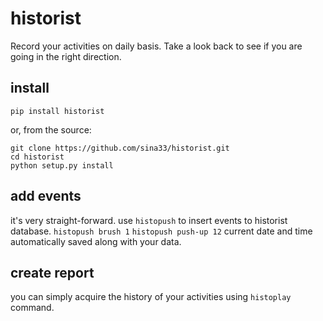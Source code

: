 # historist
Record your activities on daily basis. Take a look back to see if you are going in the right direction.

## install
```
pip install historist
```
or, from the source:
```
git clone https://github.com/sina33/historist.git
cd historist
python setup.py install
```

## add events
it's very straight-forward. use `histopush` to insert events to historist database.
 `histopush brush 1`
 `histopush push-up 12`
current date and time automatically saved along with your data.

## create report
you can simply acquire the history of your activities using `histoplay` command.